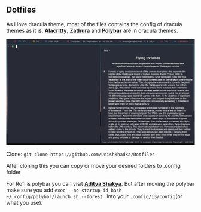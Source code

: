 ## Dotfiles

As i love dracula theme, most of the files contains the config of dracula themes as it is. 
__[Alacritty](https://github.com/Unishkhadka/Dotfiles/tree/main/alacritty)__,  __[Zathura](https://github.com/Unishkhadka/Dotfiles/tree/main/zathura)__ and  __[Polybar](https://github.com/Unishkhadka/Dotfiles/tree/main/polybar)__ are in dracula themes.

<img src="/images/pic-1.png">

Clone:
`git clone https://github.com/Unishkhadka/Dotfiles`

After cloning this you can copy or move your desired folders to .config folder

For Rofi & polybar you can visit __[Aditya Shakya](https://github.com/adi1090x)__. But after moving the polybar make sure you add `exec --no-startup-id bash ~/.config/polybar/launch.sh --forest ` into your `.config/i3/config`(or what you use).


